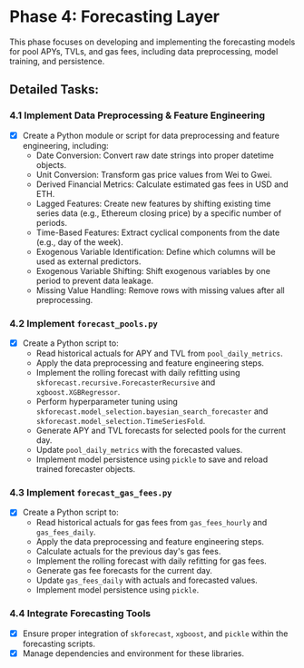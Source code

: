 # Phase 4: Forecasting Layer

This phase focuses on developing and implementing the forecasting models for pool APYs, TVLs, and gas fees, including data preprocessing, model training, and persistence.

## Detailed Tasks:

### 4.1 Implement Data Preprocessing & Feature Engineering
- [x] Create a Python module or script for data preprocessing and feature engineering, including:
    - Date Conversion: Convert raw date strings into proper datetime objects.
    - Unit Conversion: Transform gas price values from Wei to Gwei.
    - Derived Financial Metrics: Calculate estimated gas fees in USD and ETH.
    - Lagged Features: Create new features by shifting existing time series data (e.g., Ethereum closing price) by a specific number of periods.
    - Time-Based Features: Extract cyclical components from the date (e.g., day of the week).
    - Exogenous Variable Identification: Define which columns will be used as external predictors.
    - Exogenous Variable Shifting: Shift exogenous variables by one period to prevent data leakage.
    - Missing Value Handling: Remove rows with missing values after all preprocessing.

### 4.2 Implement `forecast_pools.py`
- [x] Create a Python script to:
    - Read historical actuals for APY and TVL from `pool_daily_metrics`.
    - Apply the data preprocessing and feature engineering steps.
    - Implement the rolling forecast with daily refitting using `skforecast.recursive.ForecasterRecursive` and `xgboost.XGBRegressor`.
    - Perform hyperparameter tuning using `skforecast.model_selection.bayesian_search_forecaster` and `skforecast.model_selection.TimeSeriesFold`.
    - Generate APY and TVL forecasts for selected pools for the current day.
    - Update `pool_daily_metrics` with the forecasted values.
    - Implement model persistence using `pickle` to save and reload trained forecaster objects.

### 4.3 Implement `forecast_gas_fees.py`
- [x] Create a Python script to:
    - Read historical actuals for gas fees from `gas_fees_hourly` and `gas_fees_daily`.
    - Apply the data preprocessing and feature engineering steps.
    - Calculate actuals for the previous day's gas fees.
    - Implement the rolling forecast with daily refitting for gas fees.
    - Generate gas fee forecasts for the current day.
    - Update `gas_fees_daily` with actuals and forecasted values.
    - Implement model persistence using `pickle`.

### 4.4 Integrate Forecasting Tools
- [x] Ensure proper integration of `skforecast`, `xgboost`, and `pickle` within the forecasting scripts.
- [x] Manage dependencies and environment for these libraries.